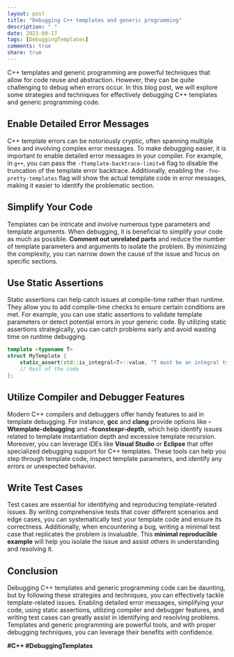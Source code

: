 ```yaml
---
layout: post
title: "Debugging C++ templates and generic programming"
description: " "
date: 2023-09-17
tags: [DebuggingTemplates]
comments: true
share: true
---
```


C++ templates and generic programming are powerful techniques that allow for code reuse and abstraction. However, they can be quite challenging to debug when errors occur. In this blog post, we will explore some strategies and techniques for effectively debugging C++ templates and generic programming code.

## Enable Detailed Error Messages

C++ template errors can be notoriously cryptic, often spanning multiple lines and involving complex error messages. To make debugging easier, it is important to enable detailed error messages in your compiler. For example, in `g++`, you can pass the `-ftemplate-backtrace-limit=0` flag to disable the truncation of the template error backtrace. Additionally, enabling the `-fno-pretty-templates` flag will show the actual template code in error messages, making it easier to identify the problematic section.

## Simplify Your Code

Templates can be intricate and involve numerous type parameters and template arguments. When debugging, it is beneficial to simplify your code as much as possible. **Comment out unrelated parts** and reduce the number of template parameters and arguments to isolate the problem. By minimizing the complexity, you can narrow down the cause of the issue and focus on specific sections.

## Use Static Assertions

Static assertions can help catch issues at compile-time rather than runtime. They allow you to add compile-time checks to ensure certain conditions are met. For example, you can use static assertions to validate template parameters or detect potential errors in your generic code. By utilizing static assertions strategically, you can catch problems early and avoid wasting time on runtime debugging.

```cpp
template <typename T>
struct MyTemplate {
    static_assert(std::is_integral<T>::value, "T must be an integral type");
    // Rest of the code
};
```

## Utilize Compiler and Debugger Features

Modern C++ compilers and debuggers offer handy features to aid in template debugging. For instance, **gcc** and **clang** provide options like **-Wtemplate-debugging** and **-fconstexpr-depth**, which help identify issues related to template instantiation depth and excessive template recursion. Moreover, you can leverage IDEs like **Visual Studio** or **Eclipse** that offer specialized debugging support for C++ templates. These tools can help you step through template code, inspect template parameters, and identify any errors or unexpected behavior.

## Write Test Cases

Test cases are essential for identifying and reproducing template-related issues. By writing comprehensive tests that cover different scenarios and edge cases, you can systematically test your template code and ensure its correctness. Additionally, when encountering a bug, writing a minimal test case that replicates the problem is invaluable. This **minimal reproducible example** will help you isolate the issue and assist others in understanding and resolving it.

## Conclusion

Debugging C++ templates and generic programming code can be daunting, but by following these strategies and techniques, you can effectively tackle template-related issues. Enabling detailed error messages, simplifying your code, using static assertions, utilizing compiler and debugger features, and writing test cases can greatly assist in identifying and resolving problems. Templates and generic programming are powerful tools, and with proper debugging techniques, you can leverage their benefits with confidence.

**#C++ #DebuggingTemplates**